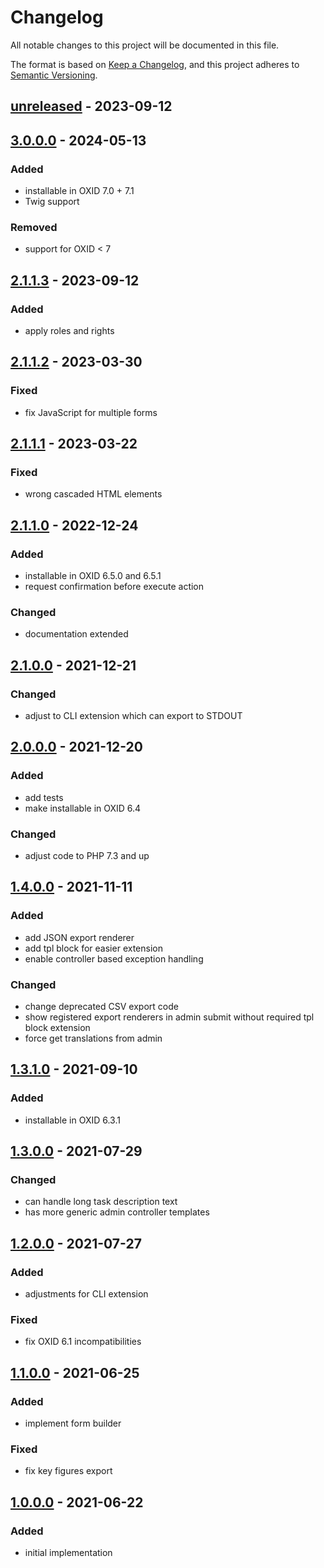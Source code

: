 # Changelog
All notable changes to this project will be documented in this file.

The format is based on [Keep a Changelog](https://keepachangelog.com/en/1.0.0/),
and this project adheres to [Semantic Versioning](https://semver.org/spec/v2.0.0.html).

## [unreleased](https://git.d3data.de/D3Public/DataWizard/compare/3.0.0.0...rel_3.x) - 2023-09-12

## [3.0.0.0](https://git.d3data.de/D3Public/DataWizard/compare/2.1.1.3...3.0.0.0) - 2024-05-13
### Added
- installable in OXID 7.0 + 7.1
- Twig support

### Removed
- support for OXID < 7

## [2.1.1.3](https://git.d3data.de/D3Public/DataWizard/compare/2.1.1.2...2.1.1.3) - 2023-09-12
### Added
- apply roles and rights

## [2.1.1.2](https://git.d3data.de/D3Public/DataWizard/compare/2.1.1.1...2.1.1.2) - 2023-03-30
### Fixed
- fix JavaScript for multiple forms

## [2.1.1.1](https://git.d3data.de/D3Public/DataWizard/compare/2.1.1.0...2.1.1.1) - 2023-03-22
### Fixed
- wrong cascaded HTML elements

## [2.1.1.0](https://git.d3data.de/D3Public/DataWizard/compare/2.1.0.0...2.1.1.0) - 2022-12-24
### Added
- installable in OXID 6.5.0 and 6.5.1
- request confirmation before execute action

### Changed
- documentation extended

## [2.1.0.0](https://git.d3data.de/D3Public/DataWizard/compare/2.0.0.0...2.1.0.0) - 2021-12-21
### Changed
- adjust to CLI extension which can export to STDOUT

## [2.0.0.0](https://git.d3data.de/D3Public/DataWizard/compare/1.4.0.0...2.0.0.0) - 2021-12-20
### Added
- add tests
- make installable in OXID 6.4

### Changed
- adjust code to PHP 7.3 and up

## [1.4.0.0](https://git.d3data.de/D3Public/DataWizard/compare/1.3.1.0...1.4.0.0) - 2021-11-11
### Added
- add JSON export renderer
- add tpl block for easier extension
- enable controller based exception handling

### Changed
- change deprecated CSV export code
- show registered export renderers in admin submit without required tpl block extension
- force get translations from admin

## [1.3.1.0](https://git.d3data.de/D3Public/DataWizard/compare/1.2.0.0...1.3.0.0) - 2021-09-10
### Added
- installable in OXID 6.3.1

## [1.3.0.0](https://git.d3data.de/D3Public/DataWizard/compare/1.2.0.0...1.3.0.0) - 2021-07-29
### Changed
- can handle long task description text
- has more generic admin controller templates

## [1.2.0.0](https://git.d3data.de/D3Public/DataWizard/compare/1.1.0.0...1.2.0.0) - 2021-07-27
### Added
- adjustments for CLI extension

### Fixed
- fix OXID 6.1 incompatibilities

## [1.1.0.0](https://git.d3data.de/D3Public/DataWizard/compare/1.0.0.0...1.1.0.0) - 2021-06-25
### Added
- implement form builder

### Fixed
- fix key figures export

## [1.0.0.0](https://git.d3data.de/D3Public/DataWizard/releases/tag/1.0.0.0) - 2021-06-22
### Added
- initial implementation